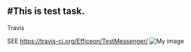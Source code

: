#This is test task. 
--------------------------------------------------------------------------------------------------
Travis

SEE https://travis-ci.org/Efficeon/TestMessenger/ ![My image](https://travis-ci.org/Efficeon/TestMessenger.svg?branch=master)
